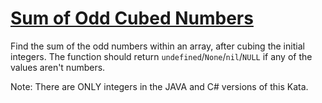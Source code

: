 # [Sum of Odd Cubed Numbers](https://www.codewars.com/kata/sum-of-odd-cubed-numbers "https://www.codewars.com/kata/580dda86c40fa6c45f00028a")

Find the sum of the odd numbers within an array, after cubing the initial integers. The function should return `undefined`/`None`/`nil`/`NULL` if any of the values aren't numbers. 

Note: There are ONLY integers in the JAVA and C# versions of this Kata.